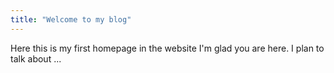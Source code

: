 ```yaml
---
title: "Welcome to my blog"
---
```

Here this is my first homepage in the website 
I'm glad you are here. I plan to talk about ...
